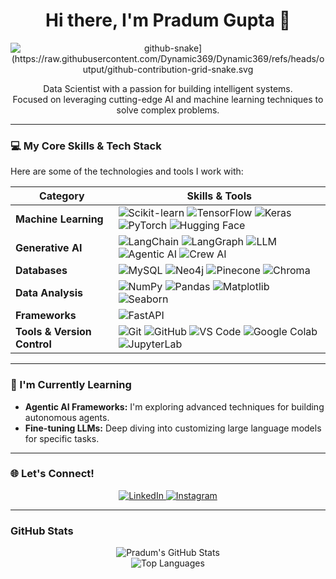 <div align="center">
  <h1 align="center">Hi there, I'm Pradum Gupta 👋</h1>
  

  <p align="center">
    <img src="https://github.com/Dynamic369/Dynamic369/blob/output/github-contribution-grid-snake-dark.svg" alt="github-snake](https://raw.githubusercontent.com/Dynamic369/Dynamic369/refs/heads/output/github-contribution-grid-snake.svg" />
  </p>
  
  <p align="center">
    Data Scientist with a passion for building intelligent systems. <br/> 
    Focused on leveraging cutting-edge AI and machine learning techniques to solve complex problems.
  </p>
</div>

---

### 💻 My Core Skills & Tech Stack

Here are some of the technologies and tools I work with:

| Category          | Skills & Tools                                                                                                                                                                                                                                                                                        |
| ----------------- | ----------------------------------------------------------------------------------------------------------------------------------------------------------------------------------------------------------------------------------------------------------------------------------------------------- |
| **Machine Learning** | ![Scikit-learn](https://img.shields.io/badge/-Scikit--learn-orange?style=for-the-badge&logo=scikit-learn&logoColor=white) ![TensorFlow](https://img.shields.io/badge/-TensorFlow-FF6F00?style=for-the-badge&logo=tensorflow&logoColor=white) ![Keras](https://img.shields.io/badge/-Keras-D00000?style=for-the-badge&logo=keras&logoColor=white) ![PyTorch](https://img.shields.io/badge/-PyTorch-EE4C2C?style=for-the-badge&logo=pytorch&logoColor=white) ![Hugging Face](https://img.shields.io/badge/-Hugging%20Face-yellow?style=for-the-badge&logo=hugging-face&logoColor=white) |
| **Generative AI** | ![LangChain](https://img.shields.io/badge/-LangChain-blueviolet?style=for-the-badge) ![LangGraph](https://img.shields.io/badge/-LangGraph-blue?style=for-the-badge) ![LLM](https://img.shields.io/badge/-LLM-darkblue?style=for-the-badge) ![Agentic AI](https://img.shields.io/badge/-Agentic%20AI-green?style=for-the-badge) ![Crew AI](https://img.shields.io/badge/-Crew%20AI-darkgreen?style=for-the-badge) |
| **Databases** | ![MySQL](https://img.shields.io/badge/-MySQL-4479A1?style=for-the-badge&logo=mysql&logoColor=white) ![Neo4j](https://img.shields.io/badge/-Neo4j-008CFF?style=for-the-badge&logo=neo4j&logoColor=white) ![Pinecone](https://img.shields.io/badge/-Pinecone-gray?style=for-the-badge&logo=data-access&logoColor=white) ![Chroma](https://img.shields.io/badge/-Chroma-blue?style=for-the-badge&logo=chroma&logoColor=white) |
| **Data Analysis** | ![NumPy](https://img.shields.io/badge/-NumPy-013243?style=for-the-badge&logo=numpy&logoColor=white) ![Pandas](https://img.shields.io/badge/-Pandas-150458?style=for-the-badge&logo=pandas&logoColor=white) ![Matplotlib](https://img.shields.io/badge/-Matplotlib-darkgreen?style=for-the-badge&logo=matplotlib&logoColor=white) ![Seaborn](https://img.shields.io/badge/-Seaborn-darkorange?style=for-the-badge&logo=seaborn&logoColor=white)  |
| **Frameworks** | ![FastAPI](https://img.shields.io/badge/-FastAPI-009688?style=for-the-badge&logo=fastapi&logoColor=white)              |
| **Tools & Version Control** | ![Git](https://img.shields.io/badge/-Git-F05032?style=for-the-badge&logo=git&logoColor=white) ![GitHub](https://img.shields.io/badge/-GitHub-181717?style=for-the-badge&logo=github&logoColor=white) ![VS Code](https://img.shields.io/badge/-VS%20Code-007ACC?style=for-the-badge&logo=visual-studio-code&logoColor=white) ![Google Colab](https://img.shields.io/badge/-Google%20Colab-F9AB00?style=for-the-badge&logo=google-colab&logoColor=white) ![JupyterLab](https://img.shields.io/badge/-JupyterLab-F37626?style=for-the-badge&logo=jupyter&logoColor=white) |

---

### 🌱 I'm Currently Learning

-   **Agentic AI Frameworks:** I'm exploring advanced techniques for building autonomous agents.
-   **Fine-tuning LLMs:** Deep diving into customizing large language models for specific tasks.

---

### 🌐 Let's Connect!

<p align="center">
  <a href="https://www.linkedin.com/in/pradum-gupta" target="_blank">
    <img src="https://img.shields.io/badge/LinkedIn-0A66C2?style=for-the-badge&logo=linkedin&logoColor=white" alt="LinkedIn">
  </a>
  <a href="https://www.instagram.com/dynamic_gupta/" target="_blank">
    <img src="https://img.shields.io/badge/Instagram-E4405F?style=for-the-badge&logo=instagram&logoColor=white" alt="Instagram">
  </a>
</p>

---

### GitHub Stats

<div align="center">
  <img src="https://github-readme-stats.vercel.app/api?username=Dynamic369&show_icons=true&theme=onedark" alt="Pradum's GitHub Stats"/>
  <br/>
  <img src="https://github-readme-stats.vercel.app/api/top-langs/?username=Dynamic369&layout=compact&theme=onedark" alt="Top Languages"/>
</div>
